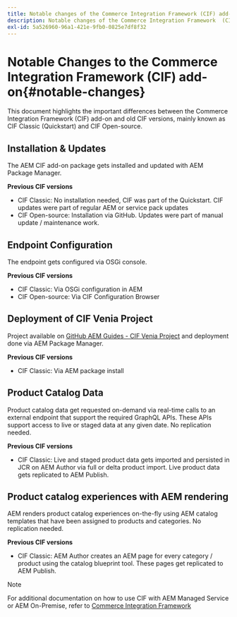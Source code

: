 ```yaml
---
title: Notable changes of the Commerce Integration Framework (CIF) add-on
description: Notable changes of the Commerce Integration Framework  (CIF) add-on compared to old CIF versions.
exl-id: 5a526960-96a1-421e-9fb0-0825e7df8f32
---
```

# Notable Changes to the Commerce Integration Framework (CIF) add-on{#notable-changes}

This document highlights the important differences between the Commerce Integration Framework (CIF) add-on and old CIF versions, mainly known as CIF Classic (Quickstart) and CIF Open-source.

## Installation & Updates

The AEM CIF add-on package gets installed and updated with AEM Package Manager.

**Previous CIF versions**

* CIF Classic: No installation needed, CIF was part of the Quickstart. CIF updates were part of regular AEM or service pack updates
* CIF Open-source: Installation via GitHub. Updates were part of manual update / maintenance work.

## Endpoint Configuration

The endpoint gets configured via OSGi console.

**Previous CIF versions**

* CIF Classic: Via OSGi configuration in AEM
* CIF Open-source: Via CIF Configuration Browser

## Deployment of CIF Venia Project

Project available on [GitHub AEM Guides - CIF Venia Project](https://github.com/adobe/aem-cif-guides-venia) and deployment done via AEM Package Manager.

**Previous CIF versions**

* CIF Classic: Via AEM package install

## Product Catalog Data

Product catalog data get requested on-demand via real-time calls to an external endpoint that support the required GraphQL APIs. These APIs support access to live or staged data at any given date. No replication needed.

**Previous CIF versions**

* CIF Classic: Live and staged product data gets imported and persisted in JCR on AEM Author via full or delta product import. Live product data gets replicated to AEM Publish.

## Product catalog experiences with AEM rendering

AEM renders product catalog experiences on-the-fly using AEM catalog templates that have been assigned to products and categories. No replication needed.

**Previous CIF versions**

* CIF Classic: AEM Author creates an AEM page for every category / product using the catalog blueprint tool. These pages get replicated to AEM Publish.

>[!NOTE]
>
>For additional documentation on how to use CIF with AEM Managed Service or AEM On-Premise, refer to [Commerce Integration Framework](https://www.adobe.io/apis/experiencecloud/commerce-integration-framework/getting-started.html)
